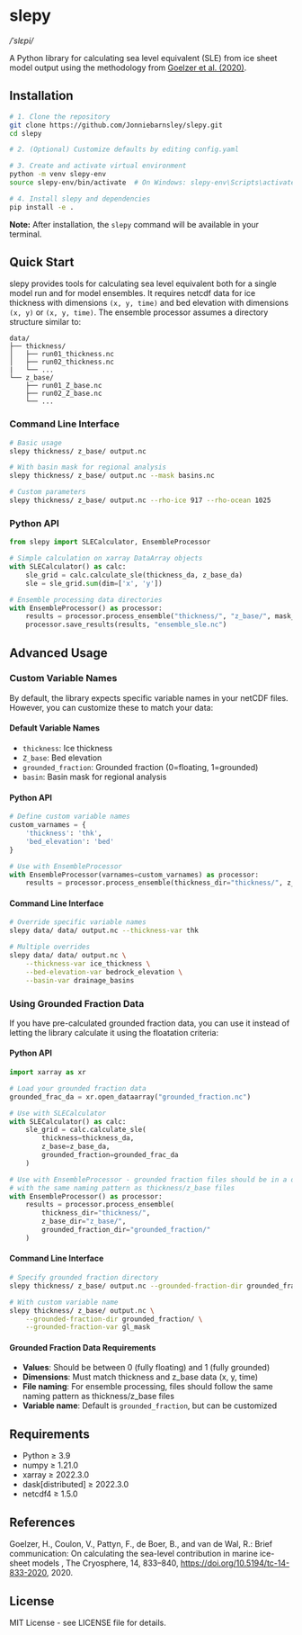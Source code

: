 # slepy

*/ˈslɛpi/*

A Python library for calculating sea level equivalent (SLE) from ice sheet model output using the methodology from [Goelzer et al. (2020)](https://doi.org/10.5194/tc-14-833-2020).

## Installation

```bash
# 1. Clone the repository
git clone https://github.com/Jonniebarnsley/slepy.git
cd slepy

# 2. (Optional) Customize defaults by editing config.yaml

# 3. Create and activate virtual environment
python -m venv slepy-env
source slepy-env/bin/activate  # On Windows: slepy-env\Scripts\activate

# 4. Install slepy and dependencies
pip install -e .
```

**Note:** After installation, the `slepy` command will be available in your terminal.

## Quick Start

slepy provides tools for calculating sea level equivalent both for a single model run and for model ensembles. It requires netcdf data for ice thickness with dimensions `(x, y, time)` and bed elevation with dimensions `(x, y)` or `(x, y, time)`. The ensemble processor assumes a directory structure similar to:
```
data/
├── thickness/
│   ├── run01_thickness.nc
│   ├── run02_thickness.nc
|   └── ...
└── z_base/
    ├── run01_Z_base.nc
    ├── run02_Z_base.nc
    └── ...
```

### Command Line Interface

```bash
# Basic usage
slepy thickness/ z_base/ output.nc

# With basin mask for regional analysis
slepy thickness/ z_base/ output.nc --mask basins.nc

# Custom parameters
slepy thickness/ z_base/ output.nc --rho-ice 917 --rho-ocean 1025
```

### Python API

```python
from slepy import SLECalculator, EnsembleProcessor

# Simple calculation on xarray DataArray objects
with SLECalculator() as calc:
    sle_grid = calc.calculate_sle(thickness_da, z_base_da)
    sle = sle_grid.sum(dim=['x', 'y'])

# Ensemble processing data directories
with EnsembleProcessor() as processor:
    results = processor.process_ensemble("thickness/", "z_base/", mask_file="basins.nc")
    processor.save_results(results, "ensemble_sle.nc")
```

## Advanced Usage

### Custom Variable Names

By default, the library expects specific variable names in your netCDF files. However, you can customize these to match your data:

#### Default Variable Names
- `thickness`: Ice thickness
- `Z_base`: Bed elevation 
- `grounded_fraction`: Grounded fraction (0=floating, 1=grounded)
- `basin`: Basin mask for regional analysis

#### Python API

```python
# Define custom variable names
custom_varnames = {
    'thickness': 'thk',
    'bed_elevation': 'bed'
}

# Use with EnsembleProcessor
with EnsembleProcessor(varnames=custom_varnames) as processor:
    results = processor.process_ensemble(thickness_dir="thickness/", z_base_dir="z_base/")
```

#### Command Line Interface

```bash
# Override specific variable names
slepy data/ data/ output.nc --thickness-var thk

# Multiple overrides
slepy data/ data/ output.nc \
    --thickness-var ice_thickness \
    --bed-elevation-var bedrock_elevation \
    --basin-var drainage_basins
```

### Using Grounded Fraction Data

If you have pre-calculated grounded fraction data, you can use it instead of letting the library calculate it using the floatation criteria:

#### Python API

```python
import xarray as xr

# Load your grounded fraction data
grounded_frac_da = xr.open_dataarray("grounded_fraction.nc")

# Use with SLECalculator
with SLECalculator() as calc:
    sle_grid = calc.calculate_sle(
        thickness=thickness_da, 
        z_base=z_base_da,
        grounded_fraction=grounded_frac_da
    )

# Use with EnsembleProcessor - grounded fraction files should be in a directory
# with the same naming pattern as thickness/z_base files
with EnsembleProcessor() as processor:
    results = processor.process_ensemble(
        thickness_dir="thickness/",
        z_base_dir="z_base/", 
        grounded_fraction_dir="grounded_fraction/"
    )
```

#### Command Line Interface

```bash
# Specify grounded fraction directory
slepy thickness/ z_base/ output.nc --grounded-fraction-dir grounded_fraction/

# With custom variable name
slepy thickness/ z_base/ output.nc \
    --grounded-fraction-dir grounded_fraction/ \
    --grounded-fraction-var gl_mask
```

#### Grounded Fraction Data Requirements

- **Values**: Should be between 0 (fully floating) and 1 (fully grounded)
- **Dimensions**: Must match thickness and z_base data (x, y, time)
- **File naming**: For ensemble processing, files should follow the same naming pattern as thickness/z_base files
- **Variable name**: Default is `grounded_fraction`, but can be customized

## Requirements

- Python ≥ 3.9
- numpy ≥ 1.21.0
- xarray ≥ 2022.3.0  
- dask[distributed] ≥ 2022.3.0
- netcdf4 ≥ 1.5.0

## References

Goelzer, H., Coulon, V., Pattyn, F., de Boer, B., and van de Wal, R.: Brief communication: On calculating the sea-level contribution in marine ice-sheet models , The Cryosphere, 14, 833–840, https://doi.org/10.5194/tc-14-833-2020, 2020.

## License

MIT License - see LICENSE file for details.
